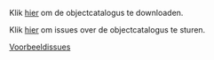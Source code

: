 Klik [hier](https://github.com/Geonovum/imkl2015-review/blob/master/2.%20objectcatalogus/IMKL2015-Objectcatalogus_095.docx?raw=true) om de objectcatalogus te downloaden.

Klik [hier](https://github.com/Geonovum/imkl2015-review/issues?q=is%3Aopen+is%3Aissue+label%3Aobjectcatalogus) om issues over de objectcatalogus te sturen.

[Voorbeeldissues](https://github.com/Geonovum/imkl2015-review/issues?q=voorbeeld+label%3Aobjectcatalogus)
